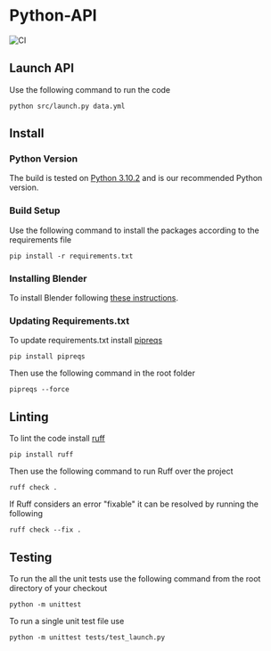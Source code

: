 # Python-API
![CI](https://github.com/Crop-Simulator/Python-API/actions/workflows/release-build.yml/badge.svg)

## Launch API
Use the following command to run the code
```commandline
python src/launch.py data.yml
```
## Install
### Python Version
The build is tested on [Python 3.10.2](https://www.python.org/downloads/release/python-3102/) and is our recommended Python version.

### Build Setup
Use the following command to install the packages according to the requirements file
```commandline
pip install -r requirements.txt
```
### Installing Blender
To install Blender following [these instructions](https://docs.blender.org/manual/en/latest/getting_started/installing/index.html).

### Updating Requirements.txt
To update requirements.txt install [pipreqs](https://github.com/bndr/pipreqs)
```commandline
pip install pipreqs
```
Then use the following command in the root folder
```commandline
pipreqs --force 
```
## Linting
To lint the code install [ruff](https://github.com/astral-sh/ruff)
```commandline
pip install ruff
```
Then use the following command to run Ruff over the project
```commandline
ruff check .
```
If Ruff considers an error "fixable" it can be resolved by running the following
```commandline
ruff check --fix .
```


## Testing
To run the all the unit tests use the following command from the root directory of your checkout
```commandline
python -m unittest
```

To run a single unit test file use 
```commandline
python -m unittest tests/test_launch.py
```